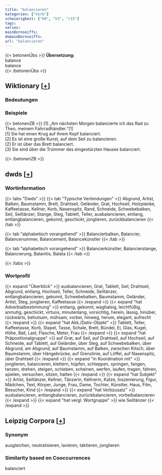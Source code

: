 ```yaml
---
title: "balancieren"
kategorien: ["Verb"]
schwierigkeit: ["k0", "h3", "r15"]
tags:
series:
mainDornseiffs:
domainDornseiffs:
url: "balancieren"
---
```


{{< betonenÜbs >}}
**Übersetzung:**  
balance  
balance  
{{< /betonenÜbs >}}

## Wiktionary [[+](https://de.wiktionary.org/wiki/balancieren)]

### Bedeutungen

### Beispiele
{{< betonenZB >}}
[1] „Am nächsten Morgen balancierte ich das Rad zu Theo, meinem Fahrradhändler.“[1]  
[1] Sie hat einen Krug auf ihrem Kopf balanciert.  
[2] Es ist eine große Kunst, auf dem Seil zu balancieren.  
[2] Er ist über das Brett balanciert.  
[3] Sie sind über die Trümmer des eingestürzten Hauses balanciert.  

{{< /betonenZB >}}


## dwds [[+](https://www.dwds.de/wb/balancieren)]

### Wortinformation
{{< tabs "Dwds" >}}
{{< tab "Typische Verbindungen" >}}
Abgrund, Artist, Balken, Baumstamm, Brett, Drahtseil, Geländer, Grat, Hochseil, Holzplanke, Kaffeetasse, Kellner, Korb, Nasenspitz, Rand, Schneide, Schwebebalken, Seil, Seiltänzer, Stange, Steg, Tablett, Teller, ausbalancieren, entlang, entlangbalancieren, gekonnt, geschickt, jonglieren, zurückbalancieren
{{< /tab >}}

{{< tab "alphabetisch vorangehend" >}}
Balancierbalken, Balancier, Balancenummer, Balancement, Balancekünstler
{{< /tab >}}

{{< tab "alphabetisch vorangehend" >}}
Balancierkünstler, Balancierstange, Balancierung, Balanitis, Balata
{{< /tab >}}

{{< /tabs >}}

### Wortprofil
{{< expand "Überblick" >}} ausbalancieren, Grat, Tablett, Seil, Drahtseil, Abgrund, entlang, Hochseil, Teller, Schneide, Seiltänzer, entlangbalancieren, gekonnt, Schwebebalken, Baumstamm, Geländer, Artist, Steg, jonglieren, Kaffeetasse {{< /expand >}}
{{< expand "hat Adverbialbestimmung" >}} entlang, gekonnt, waghalsig, leichtfüßig, anmutig, geschickt, virtuos, minutenlang, vorsichtig, herein, lässig, hinüber, rückwärts, behutsam, mühsam, vorbei, hinweg, herum, elegant, aufrecht {{< /expand >}}
{{< expand "hat Akk./Dativ-Objekt" >}} Tablett, Teller, Kaffeetasse, Korb, Stapel, Tasse, Schale, Brett, Bündel, Ei, Glas, Kugel, Höhe, Ball, Last, Flasche, Meter, Frau {{< /expand >}}
{{< expand "hat Präpositionalgruppe" >}} auf Grat, auf Seil, auf Drahtseil, auf Hochseil, auf Schneide, auf Tablett, auf Geländer, über Steg, auf Schwebebalken, über Abgrund, am Abgrund, auf Baumstamm, auf Balken, zwischen Kitsch, über Baumstamm, über Hängebrücke, auf Grenzlinie, auf Löffel, auf Nasenspitz, über Drahtseil {{< /expand >}}
{{< expand "in Koordination mit" >}} jonglieren, balancieren, klettern, hüpfen, schleppen, springen, fangen, tanzen, drehen, steigen, schieben, scheinen, werfen, laufen, tragen, fahren, spielen, versuchen, sitzen, halten {{< /expand >}}
{{< expand "hat Subjekt" >}} Artist, Seiltänzer, Kellner, Tänzerin, Kellnerin, Katze, Inszenierung, Figur, Mädchen, Text, Körper, Junge, Frau, Dame, Tochter, Künstler, Haus, Film, Besucher, Kind {{< /expand >}}
{{< expand "hat Verbzusatz" >}} ausbalancieren, entlangbalancieren, zurückbalancieren, vorbeibalancieren {{< /expand >}}
{{< expand "hat vergl. Wortgruppe" >}} wie Seiltänzer {{< /expand >}}

## Leipzig Corpora [[+](https://corpora.uni-leipzig.de/en/res?word=balancieren&corpusId=deu_newscrawl-public_2018)]


### Synonym
ausgleichen, neutralisieren, lavieren, taktieren, jonglieren


### Similarity based on Cooccurrences
balanciert

